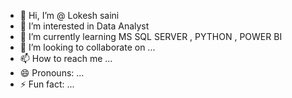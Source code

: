 - 👋 Hi, I’m @ Lokesh saini 
- 👀 I’m interested in Data Analyst 
- 🌱 I’m currently learning MS SQL SERVER , PYTHON , POWER BI 
- 💞️ I’m looking to collaborate on ...
- 📫 How to reach me ...
- 😄 Pronouns: ...
- ⚡ Fun fact: ...

<!---
Lokeshsaini9289/Lokeshsaini9289 is a ✨ special ✨ repository because its `README.md` (this file) appears on your GitHub profile.
You can click the Preview link to take a look at your changes.
--->
